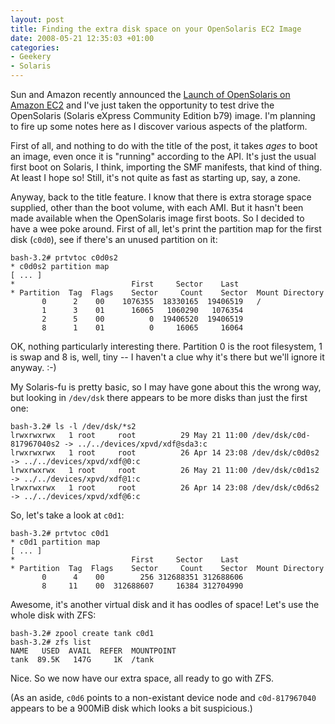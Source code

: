 ```yaml
---
layout: post
title: Finding the extra disk space on your OpenSolaris EC2 Image
date: 2008-05-21 12:35:03 +01:00
categories:
- Geekery
- Solaris
---
```

Sun and Amazon recently announced the [Launch of OpenSolaris on Amazon
EC2](http://blogs.sun.com/ec2/entry/launch_of_opensolaris_on_amazon) and I've
just taken the opportunity to test drive the OpenSolaris (Solaris eXpress
Community Edition b79) image. I'm planning to fire up some notes here as I
discover various aspects of the platform.

First of all, and nothing to do with the title of the post, it takes *ages* to
boot an image, even once it is "running" according to the API. It's just the
usual first boot on Solaris, I think, importing the SMF manifests, that kind
of thing. At least I hope so! Still, it's not quite as fast as starting up,
say, a zone.

Anyway, back to the title feature. I know that there is extra storage space
supplied, other than the boot volume, with each AMI. But it hasn't been made
available when the OpenSolaris image first boots. So I decided to have a wee
poke around. First of all, let's print the partition map for the first disk
(`c0d0`), see if there's an unused partition on it:

    bash-3.2# prtvtoc c0d0s2
    * c0d0s2 partition map
    [ ... ]
    *                          First     Sector    Last
    * Partition  Tag  Flags    Sector     Count    Sector  Mount Directory
           0      2    00    1076355  18330165  19406519   /
           1      3    01      16065   1060290   1076354
           2      5    00          0  19406520  19406519
           8      1    01          0     16065     16064

OK, nothing particularly interesting there. Partition 0 is the root
filesystem, 1 is swap and 8 is, well, tiny -- I haven't a clue why it's there
but we'll ignore it anyway. :-)

My Solaris-fu is pretty basic, so I may have gone about this the wrong way,
but looking in `/dev/dsk` there appears to be more disks than just the first
one:

    bash-3.2# ls -l /dev/dsk/*s2
    lrwxrwxrwx   1 root     root          29 May 21 11:00 /dev/dsk/c0d-817967040s2 -> ../../devices/xpvd/xdf@sda3:c
    lrwxrwxrwx   1 root     root          26 Apr 14 23:08 /dev/dsk/c0d0s2 -> ../../devices/xpvd/xdf@0:c
    lrwxrwxrwx   1 root     root          26 May 21 11:00 /dev/dsk/c0d1s2 -> ../../devices/xpvd/xdf@1:c
    lrwxrwxrwx   1 root     root          26 Apr 14 23:08 /dev/dsk/c0d6s2 -> ../../devices/xpvd/xdf@6:c

So, let's take a look at `c0d1`:

    bash-3.2# prtvtoc c0d1
    * c0d1 partition map
    [ ... ]
    *                          First     Sector    Last
    * Partition  Tag  Flags    Sector     Count    Sector  Mount Directory
           0      4    00        256 312688351 312688606
           8     11    00  312688607     16384 312704990

Awesome, it's another virtual disk and it has oodles of space! Let's use the
whole disk with ZFS:

    bash-3.2# zpool create tank c0d1
    bash-3.2# zfs list
    NAME   USED  AVAIL  REFER  MOUNTPOINT
    tank  89.5K   147G     1K  /tank

Nice.  So we now have our extra space, all ready to go with ZFS.

(As an aside, `c0d6` points to a non-existant device node and `c0d-817967040`
appears to be a 900MiB disk which looks a bit suspicious.)
